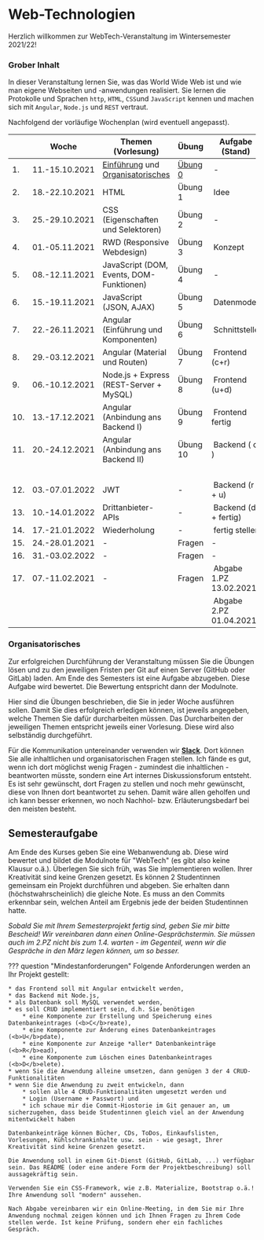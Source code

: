 # Web-Technologien

Herzlich willkommen zur WebTech-Veranstaltung im Wintersemester 2021/22! 

### Grober Inhalt

In dieser Veranstaltung lernen Sie, was das World Wide Web ist und wie man eigene Webseiten und -anwendungen realisiert. Sie lernen die Protokolle und Sprachen ``http``, ``HTML``, ``CSS``und ``JavaScript`` kennen und machen sich mit ``Angular``, ``Node.js`` und ``REST`` vertraut.  

Nachfolgend der vorläufige Wochenplan (wird eventuell angepasst). 

| | Woche | Themen (Vorlesung) | Übung | Aufgabe (Stand) | Abgabe Übung bis | 
|-|-------|--------------------|-------|-----------------|------------------|
| 1. | 11.-15.10.2021 | [Einführung](./einfuehrung/#webtechnologien-einfuhrung) und [Organisatorisches](./#organisatorisches) | [Übung 0](./uebungen/#ubung-0) | - | - | 
| 2. | 18.-22.10.2021 | HTML | Übung 1 | Idee | 25.10.2021 | 
| 3. | 25.-29.10.2021 | CSS (Eigenschaften und Selektoren) | Übung 2 | - | 01.11.2021 | 
| 4. | 01.-05.11.2021 | RWD (Responsive Webdesign) | Übung 3 | Konzept | 08.11.2021 | 
| 5. | 08.-12.11.2021 | JavaScript (DOM, Events, DOM-Funktionen) | Übung 4 | - | 15.11.2021 | 
| 6. | 15.-19.11.2021 | JavaScript (JSON, AJAX) | Übung 5 | Datenmodell | 22.11.2021 | 
| 7. | 22.-26.11.2021 | Angular (Einführung und Komponenten) | Übung 6 | Schnittstelle | 29.11.2021 | 
| 8. | 29.-03.12.2021 | Angular (Material und Routen) | Übung 7 | Frontend (c+r)| 06.12.2021 | 
| 9. | 06.-10.12.2021 | Node.js + Express (REST-Server + MySQL) | Übung 8 | Frontend (u+d)| 13.12.2021 | 
| 10. | 13.-17.12.2021 | Angular (Anbindung ans Backend I) | Übung 9 | Frontend fertig | 20.12.2021 | 
| 11. | 20.-24.12.2021 | Angular (Anbindung ans Backend II) | Übung 10 | Backend ( c ) | 10.01.2022 | 
| | | | | | | |
| 12. | 03.-07.01.2022 | JWT | - | Backend (r + u) | 17.01.2022 |
| 13. | 10.-14.01.2022 | Drittanbieter-APIs  | - | Backend (d + fertig)| 24.01.2022 |
| 14. | 17.-21.01.2022 | Wiederholung | - | fertig stellen | 31.01.2022 |
| 15. | 24.-28.01.2021 | - | Fragen | - | - |
| 16. | 31.-03.02.2022 | - | Fragen  | - |
| 17. | 07.-11.02.2021 | - | Fragen |  Abgabe 1.PZ 13.02.2021  |
|  |  |  |  | Abgabe 2.PZ 01.04.2021 | - |

### Organisatorisches 

Zur erfolgreichen Durchführung der Veranstaltung müssen Sie die Übungen lösen und zu den jeweiligen Fristen per Git auf einen Server (GitHub oder GitLab) laden. Am Ende des Semesters ist eine Aufgabe abzugeben. Diese Aufgabe wird bewertet. Die Bewertung entspricht dann der Modulnote. 

Hier sind die Übungen beschrieben, die Sie in jeder Woche ausführen sollen. Damit Sie dies erfolgreich erledigen können, ist jeweils angegeben, welche Themen Sie dafür durcharbeiten müssen. Das Durcharbeiten der jeweiligen Themen entspricht jeweils einer Vorlesung. Diese wird also selbständig durchgeführt. 

Für die Kommunikation untereinander verwenden wir [**Slack**](https://slack.com/intl/de-de/). Dort können Sie alle inhaltlichen und organisatorischen Fragen stellen. Ich fände es gut, wenn ich dort möglichst wenig Fragen - zumindest die inhaltlichen - beantworten müsste, sondern eine Art internes Diskussionsforum entsteht. Es ist sehr gewünscht, dort Fragen zu stellen und noch mehr gewünscht, diese von Ihnen dort beantwortet zu sehen. Damit wäre allen geholfen und ich kann besser erkennen, wo noch Nachhol- bzw. Erläuterungsbedarf bei den meisten besteht.  


## Semesteraufgabe

Am Ende des Kurses geben Sie eine Webanwendung ab. Diese wird bewertet und bildet die Modulnote für "WebTech" (es gibt also keine Klausur o.ä.). Überlegen Sie sich früh, was Sie implementieren wollen. Ihrer Kreativität sind keine Grenzen gesetzt. Es können 2 Studentinnen gemeinsam ein Projekt durchführen und abgeben. Sie erhalten dann (höchstwahrscheinlich) die gleiche Note. Es muss an den Commits erkennbar sein, welchen Anteil am Ergebnis jede der beiden Studentinnen hatte.

*Sobald Sie mit Ihrem Semesterprojekt fertig sind, geben Sie mir bitte Bescheid! Wir vereinbaren dann einen Online-Gesprächstermin. Sie müssen auch im 2.PZ nicht bis zum 1.4. warten - im Gegenteil, wenn wir die Gespräche in den März legen können, um so besser.*

??? question "Mindestanforderungen"
	Folgende Anforderungen werden an Ihr Projekt gestellt:

	* das Frontend soll mit Angular entwickelt werden,
	* das Backend mit Node.js,
	* als Datenbank soll MySQL verwendet werden,
	* es soll CRUD implementiert sein, d.h. Sie benötigen 
	    * eine Komponente zur Erstellung und Speicherung eines Datenbankeintrages (<b>C</b>reate),
	    * eine Komponente zur Änderung eines Datenbankeintrages (<b>U</b>pdate),
	    * eine Komponente zur Anzeige *aller* Datenbankeinträge (<b>R</b>ead),
	    * eine Komponente zum Löschen eines Datenbankeintrages (<b>D</b>elete).
    * wenn Sie die Anwendung alleine umsetzen, dann genügen 3 der 4 CRUD-Funktionalitäten
    * wenn Sie die Anwendung zu zweit entwickeln, dann
    	* sollen alle 4 CRUD-Funktionalitäten umgesetzt werden und
    	* Login (Username + Passwort) und
    	* ich schaue mir die Commit-Hiostorie im Git genauer an, um sicherzugehen, dass beide Studentinnen gleich viel an der Anwendung mitentwickelt haben

	Datenbankeinträge können Bücher, CDs, ToDos, Einkaufslisten, Vorlesungen, Kühlschrankinhalte usw. sein - wie gesagt, Ihrer Kreativität sind keine Grenzen gesetzt. 

	Die Anwendung soll in einem Git-Dienst (GitHub, GitLab, ...) verfügbar sein. Das README (oder eine andere Form der Projektbeschreibung) soll aussagekräftig sein.

	Verwenden Sie ein CSS-Framework, wie z.B. Materialize, Bootstrap o.ä.! Ihre Anwendung soll "modern" aussehen. 

	Nach Abgabe vereinbaren wir ein Online-Meeting, in dem Sie mir Ihre Anwendung nochmal zeigen können und ich Ihnen Fragen zu Ihrem Code stellen werde. Ist keine Prüfung, sondern eher ein fachliches Gespräch. 
